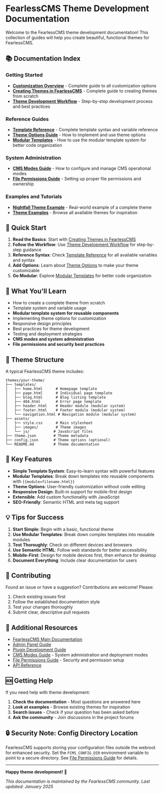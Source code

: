 # FearlessCMS Theme Development Documentation

Welcome to the FearlessCMS theme development documentation! This collection of guides will help you create beautiful, functional themes for FearlessCMS.

## 📚 Documentation Index

### Getting Started
- **[Customization Overview](customization-overview.md)** - Complete guide to all customization options
- **[Creating Themes in FearlessCMS](creating-themes.md)** - Complete guide to creating themes from scratch
- **[Theme Development Workflow](theme-development-workflow.md)** - Step-by-step development process and best practices

### Reference Guides
- **[Template Reference](theme-templates-reference.md)** - Complete template syntax and variable reference
- **[Theme Options Guide](theme-options-guide.md)** - How to implement and use theme options
- **[Modular Templates](modular-templates.md)** - How to use the modular template system for better code organization

### System Administration
- **[CMS Modes Guide](cms-modes.md)** - How to configure and manage CMS operational modes
- **[File Permissions Guide](file-permissions.md)** - Setting up proper file permissions and ownership

### Examples and Tutorials
- **[Nightfall Theme Example](../themes/nightfall/)** - Real-world example of a complete theme
- **[Theme Examples](../themes/)** - Browse all available themes for inspiration

## 🚀 Quick Start

1. **Read the Basics**: Start with [Creating Themes in FearlessCMS](creating-themes.md)
2. **Follow the Workflow**: Use [Theme Development Workflow](theme-development-workflow.md) for step-by-step guidance
3. **Reference Syntax**: Check [Template Reference](theme-templates-reference.md) for all available variables and syntax
4. **Add Options**: Learn about [Theme Options](theme-options-guide.md) to make your theme customizable
5. **Go Modular**: Explore [Modular Templates](modular-templates.md) for better code organization

## 🎯 What You'll Learn

- How to create a complete theme from scratch
- Template system and variable usage
- **Modular template system for reusable components**
- Implementing theme options for customization
- Responsive design principles
- Best practices for theme development
- Testing and deployment strategies
- **CMS modes and system administration**
- **File permissions and security best practices**

## 📁 Theme Structure

A typical FearlessCMS theme includes:

```
themes/your-theme/
├── templates/
│   ├── home.html      # Homepage template
│   ├── page.html      # Individual page template
│   ├── blog.html      # Blog listing template
│   ├── 404.html       # Error page template
│   ├── header.html    # Header module (modular system)
│   ├── footer.html    # Footer module (modular system)
│   └── navigation.html # Navigation module (modular system)
├── assets/
│   ├── style.css      # Main stylesheet
│   ├── images/        # Theme images
│   └── js/           # JavaScript files
├── theme.json        # Theme metadata
├── config.json       # Theme options (optional)
└── README.md         # Theme documentation
```

## 🔧 Key Features

- **Simple Template System**: Easy-to-learn syntax with powerful features
- **Modular Templates**: Break down templates into reusable components with `{{module=filename.html}}`
- **Theme Options**: User-friendly customization without code editing
- **Responsive Design**: Built-in support for mobile-first design
- **Extensible**: Add custom functionality with JavaScript
- **SEO-Friendly**: Semantic HTML and meta tag support

## 💡 Tips for Success

1. **Start Simple**: Begin with a basic, functional theme
2. **Use Modular Templates**: Break down complex templates into reusable modules
3. **Test Thoroughly**: Check on different devices and browsers
4. **Use Semantic HTML**: Follow web standards for better accessibility
5. **Mobile-First**: Design for mobile devices first, then enhance for desktop
6. **Document Everything**: Include clear documentation for users

## 🤝 Contributing

Found an issue or have a suggestion? Contributions are welcome! Please:

1. Check existing issues first
2. Follow the established documentation style
3. Test your changes thoroughly
4. Submit clear, descriptive pull requests

## 📖 Additional Resources

- [FearlessCMS Main Documentation](../README.md)
- [Admin Panel Guide](../admin/README.md)
- [Plugin Development Guide](../plugins/README.md)
- [CMS Modes Guide](cms-modes.md) - System administration and deployment modes
- [File Permissions Guide](file-permissions.md) - Security and permission setup
- [API Reference](../docs/api.md)

## 🆘 Getting Help

If you need help with theme development:

1. **Check the documentation** - Most questions are answered here
2. **Look at examples** - Browse existing themes for inspiration
3. **Search issues** - Check if your question has been asked before
4. **Ask the community** - Join discussions in the project forums

## 🔒 Security Note: Config Directory Location

FearlessCMS supports storing your configuration files outside the webroot for enhanced security. Set the `FCMS_CONFIG_DIR` environment variable to point to a secure directory. See [File Permissions Guide](file-permissions.md) for details.

---

**Happy theme development!** 🎨

*This documentation is maintained by the FearlessCMS community. Last updated: January 2025* 